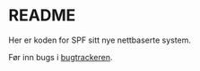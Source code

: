 # README #

Her er koden for SPF sitt nye nettbaserte system.

Før inn bugs i [bugtrackeren](https://bitbucket.org/Aleksi/spf/issues).